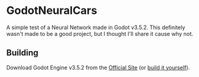 # GodotNeuralCars
A simple test of a Neural Network made in Godot v3.5.2.
This definitely wasn't made to be a good project, but I thought I'll share it cause why not.
## Building
Download Godot Engine v3.5.2 from the [Official Site](https://godotengine.org/) (or [build it yourself](https://github.com/godotengine/godot)).
